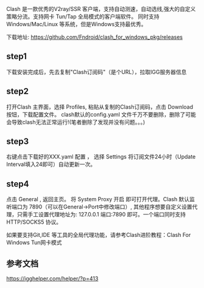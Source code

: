 Clash 是一款优秀的V2ray/SSR 客户端，支持自动测速，自动选线,强大的自定义策略分流。支持网卡 Tun/Tap 全局模式的客户端软件。
同时支持 Windows/Mac/Linux 等系统，但是Windows支持最优秀。

下载地址:
https://github.com/Fndroid/clash_for_windows_pkg/releases


## step1
下载安装完成后，先去复制"Clash订阅码"（是个URL），拉取IGG服务器信息
## step2 
打开Clash 主界面，选择 Profiles, 粘贴从复制的Clash订阅码，点击 Download 按钮，下载配置文件。 clash默认的config.yaml 文件千万不要删除，删除了可能会导致clash无法正常运行!(笔者删除了发现并没有问题。。。)
## step3
右键点击下载好的XXX.yaml 配置 ， 选择 Settings 将订阅文件24小时（Update Interval填入24即可）自动更新一次。
## step4 
点击 General , 返回主页。 将 System Proxy 开启 即可打开代理。Clash 默认监听端口为 7890（可以在General->Port中修改端口）, 其他程序想要自定义设置代理，只需手工设置代理地址为: 127.0.0.1 端口:7890 即可。一个端口同时支持 HTTP/SOCKS5 协议。

如果要支持Git,IDE 等工具的全局代理功能，请参考Clash进阶教程：Clash For Windows Tun网卡模式

## 参考文档
https://igghelper.com/helper/?p=413
